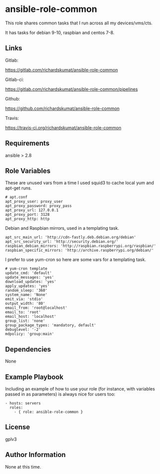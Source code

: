 ansible-role-common
=========

This role shares common tasks that I run across all my devices/vms/cts.

It has tasks for debian 9-10, raspbian and centos 7-8.

Links
------------

Gitlab:

https://gitlab.com/richardskumat/ansible-role-common

Gitlab-ci:

https://gitlab.com/richardskumat/ansible-role-common/pipelines

Github:

https://github.com/richardskumat/ansible-role-common

Travis:

https://travis-ci.org/richardskumat/ansible-role-common

Requirements
------------

ansible > 2.8

Role Variables
--------------

These are unused vars from a time I used squid3 to cache local yum and
apt-get runs.

```
# apt.conf
apt_proxy_user: proxy_user
apt_proxy_password: proxy_pass
apt_proxy_url: 127.0.0.1
apt_proxy_port: 3128
apt_proxy_http: http
```

Debian and Raspbian mirrors, used in a templating task.

```
apt_src_main_url: 'http://cdn-fastly.deb.debian.org/debian'
apt_src_security_url: 'http://security.debian.org/'
raspbian_debian_mirrors: 'http://raspbian.raspberrypi.org/raspbian/'
raspbian_specific_mirrors: 'http://archive.raspberrypi.org/debian/'
```

I prefer to use yum-cron so here are some vars for a templating task.

```
# yum-cron template
update_cmd: 'default'
update_messages: 'yes'
download_updates: 'yes'
apply_updates: 'yes'
random_sleep: '360'
system_name: 'None'
emit_via: 'stdio'
output_width: '80'
email_from: 'root@localhost'
email_to: 'root'
email_host: 'localhost'
group_list: 'none'
group_package_types: 'mandatory, default'
debuglevel: '-2'
mdpolicy: 'group:main'
```

Dependencies
------------

None

Example Playbook
----------------

Including an example of how to use your role (for instance, with variables
passed in as parameters) is always nice for users too:

```
- hosts: servers
  roles:
    - { role: ansible-role-common }
```

License
-------

gplv3

Author Information
------------------

None at this time.
